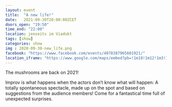 ```yaml
---
layout: event
title:  "A new life!"
date:   2021-09-30T20:00:00ZCET
doors_open: "19:50"
time_end: "22:00"
location: jenseits im Viadukt
tags: [show]
categories: show
img : 2020-09-30-new_life.png
facebook: "https://www.facebook.com/events/4078387965601921/"
location_iframe: "https://www.google.com/maps/embed?pb=!1m18!1m12!1m3!1d2701.3164958683724!2d8.52006681583793!3d47.38625731116593!2m3!1f0!2f0!3f0!3m2!1i1024!2i768!4f13.1!3m3!1m2!1s0x47900a15619f4fa9%3A0x124e7e779b279679!2sjenseits+im+Viadukt!5e0!3m2!1sen!2sch!4v1529147583692"
---
```

The mushrooms are back on 2021!
<!--more-->

Improv is what happens when the actors don’t know what will happen: A totally spontaneous spectacle, made up on the spot and based on suggestions from the audience members! Come for a fantastical time full of unexpected surprises.
